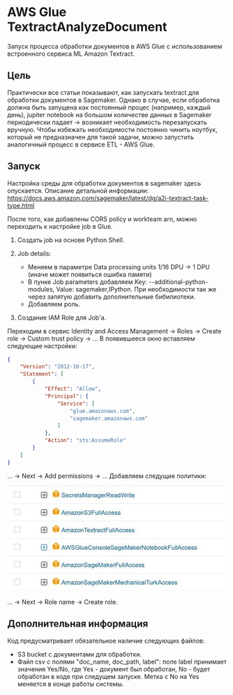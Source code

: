 # AWS Glue TextractAnalyzeDocument
Запуск процесса обработки документов в AWS Glue с использованием встроенного сервиса ML Amazon Textract.

## Цель
Практически все статьи показывают, как запускать textract для обработки документов в Sagemaker. Однако в случае, если обработка должна быть запущена как постоянный процес (например, каждый день), jupiter notebook на большом количестве данных в Sagemaker периодически падает -> возникает необходимость перезапускать вручную.
Чтобы избежать необходимости постоянно чинить ноутбук, который не предназначен для такой задачи, можно запустить аналогичный процесс в сервисе ETL - AWS Glue.

## Запуск
Настройка среды для обработки документов в sagemaker здесь опускается. Описание детальной информации: https://docs.aws.amazon.com/sagemaker/latest/dg/a2i-textract-task-type.html

После того, как добавлены CORS policy и workteam arn, можно переходить к настройке job в Glue.
1. Создать job на основе Python Shell.

2. Job details: 
    + Меняем в параметре Data processing units 1/16 DPU -> 1 DPU (иначе может появиться ошибка памяти)
    + В пунке Job parameters добавляем Key: --additional-python-modules, Value: sagemaker,IPython.
При необходимости так же через запятую добавить дополнительные бибилиотеки.
    + Добавляем роль.

3. Создание IAM Role для Job'а.

Переходим в сервис Identity and Access Management -> Roles -> Create role -> Custom trust policy -> ...
В появившееся окно вставляем следующие настройки:
```json
{
    "Version": "2012-10-17",
    "Statement": [
        {
            "Effect": "Allow",
            "Principal": {
                "Service": [
                    "glue.amazonaws.com",
                    "sagemaker.amazonaws.com"
                ]
            },
            "Action": "sts:AssumeRole"
        }
    ]
}
```
... -> Next -> Add permissions -> ...
Добавляем следущие политики:

<img src="images/policy.jpeg" alt="Alt text" title="Optional title">

... -> Next -> Role name -> Create role.

## Дополнительная информация
Код предусматривает обязательное наличие следующих файлов:
- S3 bucket с документами для обработки.
- Файл csv с полями "doc_name, doc_path, label": поле label принимает значения Yes/No, где Yes - документ был обработан, No - будет обработан в коде при следущем запуске. Метка с No на Yes меняется в конце работы системы.


